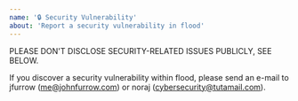 ```yaml
---
name: '🔒 Security Vulnerability'
about: 'Report a security vulnerability in flood'
---
```


PLEASE DON'T DISCLOSE SECURITY-RELATED ISSUES PUBLICLY, SEE BELOW.

If you discover a security vulnerability within flood, please send an e-mail to jfurrow (me@johnfurrow.com) or noraj (cybersecurity@tutamail.com).
